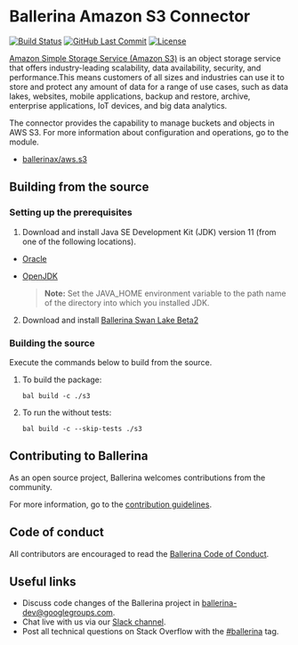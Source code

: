 # Ballerina Amazon S3 Connector 
[![Build Status](https://travis-ci.org/ballerina-platform/module-ballerinax-aws.s3.svg?branch=master)](https://travis-ci.org/ballerina-platform/module-ballerinax-aws.s3)
[![GitHub Last Commit](https://img.shields.io/github/last-commit/ballerina-platform/module-ballerinax-aws.s3.svg)](https://github.com/ballerina-platform/module-ballerinax-aws.s3./commits/master)
[![License](https://img.shields.io/badge/License-Apache%202.0-blue.svg)](https://opensource.org/licenses/Apache-2.0)

[Amazon Simple Storage Service (Amazon S3)](https://aws.amazon.com/s3/) is an object storage service that offers industry-leading scalability, data availability, security, and performance.This means customers of all sizes and industries can use it to store and protect any amount of data for a range of use cases, such as data lakes, websites, mobile applications, backup and restore, archive, enterprise applications, IoT devices, and big data analytics.

The connector provides the capability to manage buckets and objects in AWS S3.
For more information about configuration and operations, go to the module.
- [ballerinax/aws.s3](s3/Module.md)

## Building from the source
### Setting up the prerequisites
1. Download and install Java SE Development Kit (JDK) version 11 (from one of the following locations).
 
  * [Oracle](https://www.oracle.com/java/technologies/javase-jdk11-downloads.html)
 
  * [OpenJDK](https://adoptopenjdk.net/)
 
       > **Note:** Set the JAVA_HOME environment variable to the path name of the directory into which you installed
       JDK.
 
2. Download and install [Ballerina Swan Lake Beta2](https://ballerina.io/)

### Building the source
 
Execute the commands below to build from the source.
1. To build the package:
   ```   
   bal build -c ./s3
   ```
2. To run the without tests:
   ```
   bal build -c --skip-tests ./s3
   ```
## Contributing to Ballerina
 
As an open source project, Ballerina welcomes contributions from the community.
 
For more information, go to the [contribution guidelines](https://github.com/ballerina-platform/ballerina-lang/blob/master/CONTRIBUTING.md).
 
## Code of conduct
 
All contributors are encouraged to read the [Ballerina Code of Conduct](https://ballerina.io/code-of-conduct).
 
## Useful links
 
* Discuss code changes of the Ballerina project in [ballerina-dev@googlegroups.com](mailto:ballerina-dev@googlegroups.com).
* Chat live with us via our [Slack channel](https://ballerina.io/community/slack/).
* Post all technical questions on Stack Overflow with the [#ballerina](https://stackoverflow.com/questions/tagged/ballerina) tag.
 